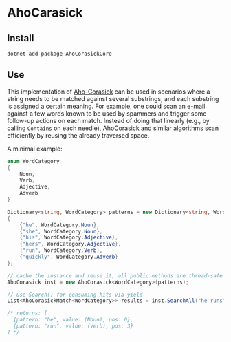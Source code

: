 # AhoCarasick

## Install

```
dotnet add package AhoCorasickCore
```

## Use

This implementation of [Aho-Corasick](https://en.wikipedia.org/wiki/Aho%E2%80%93Corasick_algorithm) can be used in scenarios where a string needs to be matched against several substrings, and each substring is assigned a certain meaning. For example, one could scan an e-mail against a few words known to be used by spammers and trigger some follow-up actions on each match. Instead of doing that linearly (e.g., by calling `Contains` on each needle), AhoCorasick and similar algorithms scan efficiently by reusing the already traversed space.

A minimal example:

```cs
enum WordCategory
{
    Noun,
    Verb,
    Adjective,
    Adverb
}

Dictionary<string, WordCategory> patterns = new Dictionary<string, WordCategory>
{
    {"he", WordCategory.Noun},
    {"she", WordCategory.Noun},
    {"his", WordCategory.Adjective},
    {"hers", WordCategory.Adjective},
    {"run", WordCategory.Verb},
    {"quickly", WordCategory.Adverb}
};

// cache the instance and reuse it, all public methods are thread-safe
AhoCorasick inst = new AhoCorasick<WordCategory>(patterns);

// use Search() for consuming hits via yield
List<AhoCorasickMatch<WordCategory>> results = inst.SearchAll("he runs")

/* returns: [
  {pattern: "he", value: (Noun), pos: 0},
  {pattern: "run", value: (Verb), pos: 3}
] */
```
